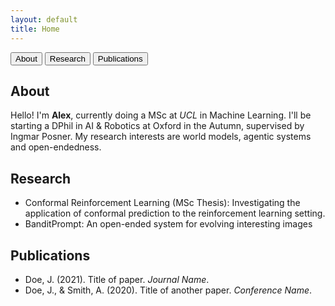 ```yaml
---
layout: default
title: Home
---
```


<div class="tab">
  <button class="tablinks" onclick="openTab(event, 'About')">About</button>
  <button class="tablinks" onclick="openTab(event, 'Research')">Research</button>
  <button class="tablinks" onclick="openTab(event, 'Publications')">Publications</button>
</div>

<div id="About" class="tabcontent">
  <h2>About</h2>
  <p>Hello! I'm <strong>Alex</strong>, currently doing a MSc at <em>UCL</em> in Machine Learning. I'll be starting a DPhil in AI & Robotics at Oxford in the Autumn, supervised by Ingmar Posner. My research interests are world models, agentic systems and open-endedness.</p>
</div>

<div id="Research" class="tabcontent">
  <h2>Research</h2>
  <ul>
    <li>Conformal Reinforcement Learning (MSc Thesis): Investigating the application of conformal prediction to the reinforcement learning setting.</li>
    <li>BanditPrompt: An open-ended system for evolving interesting images</li>
  </ul>
</div>

<div id="Publications" class="tabcontent">
  <h2>Publications</h2>
  <ul>
    <li>Doe, J. (2021). Title of paper. <em>Journal Name</em>.</li>
    <li>Doe, J., &amp; Smith, A. (2020). Title of another paper. <em>Conference Name</em>.</li>
  </ul>
</div>